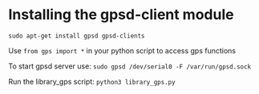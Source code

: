 # Installing the gpsd-client module
```shell
sudo apt-get install gpsd gpsd-clients
```
Use `from gps import *` in your python script to access gps functions

To start gpsd server use:
`sudo gpsd /dev/serial0 -F /var/run/gpsd.sock`

Run the library_gps script:
`python3 library_gps.py`

